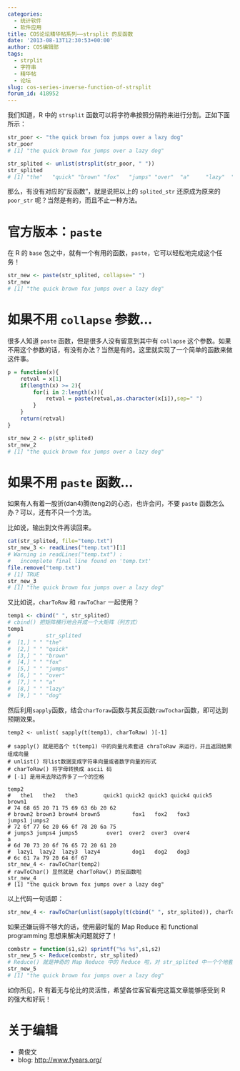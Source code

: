 ```yaml
---
categories:
  - 统计软件
  - 软件应用
title: COS论坛精华帖系列——strsplit 的反函数
date: '2013-08-13T12:30:53+00:00'
author: COS编辑部
tags:
  - strplit
  - 字符串
  - 精华帖
  - 论坛
slug: cos-series-inverse-function-of-strsplit
forum_id: 418952
---
```


我们知道，R 中的 `strsplit` 函数可以将字符串按照分隔符来进行分割。正如下面所示：

```r
str_poor <- "the quick brown fox jumps over a lazy dog"
str_poor
# [1] "the quick brown fox jumps over a lazy dog"

str_splited <- unlist(strsplit(str_poor, " "))
str_splited
# [1] "the"   "quick" "brown" "fox"   "jumps" "over"  "a"     "lazy"  "dog"
```

那么，有没有对应的“反函数”，就是说把以上的 `splited_str` 还原成为原来的 `poor_str` 呢？当然是有的，而且不止一种方法。  <!--more-->

# 官方版本：`paste`

在 R 的 `base` 包之中，就有一个有用的函数，`paste`，它可以轻松地完成这个任务！

```r
str_new <- paste(str_splited, collapse=" ")
str_new
# [1] "the quick brown fox jumps over a lazy dog"
```

# 如果不用 `collapse` 参数… 

很多人知道 `paste` 函数，但是很多人没有留意到其中有 `collapse` 这个参数。如果不用这个参数的话，有没有办法？当然是有的。这里就实现了一个简单的函数来做这件事。

```r
p = function(x){
    retval = x[1]
    if(length(x) >= 2){
        for(i in 2:length(x)){
            retval = paste(retval,as.character(x[i]),sep=" ")
        }
    }
    return(retval)
}

str_new_2 <- p(str_splited)
str_new_2
# [1] "the quick brown fox jumps over a lazy dog"
```

# 如果不用 `paste` 函数… 

如果有人有着一股折(dan4)腾(teng2)的心态，也许会问，不要 `paste` 函数怎么办？可以，还有不只一个方法。

比如说，输出到文件再读回来。

```r
cat(str_splited, file="temp.txt")
str_new_3 <- readLines("temp.txt")[1]
# Warning in readLines("temp.txt") :
#   incomplete final line found on 'temp.txt'
file.remove("temp.txt")
# [1] TRUE
str_new_3
# [1] "the quick brown fox jumps over a lazy dog"
```

又比如说，`charToRaw` 和 `rawToChar` 一起使用？

```r
temp1 <- cbind(" ", str_splited)
# cbind() 把矩阵横行地合并成一个大矩阵（列方式）
temp1
#           str_splited
#  [1,] " " "the"      
#  [2,] " " "quick"    
#  [3,] " " "brown"    
#  [4,] " " "fox"      
#  [5,] " " "jumps"    
#  [6,] " " "over"     
#  [7,] " " "a"        
#  [8,] " " "lazy"     
#  [9,] " " "dog"
```

然后利用`sapply`函数，结合`charToraw`函数与其反函数`rawTochar`函数，即可达到预期效果。

```
temp2 <- unlist( sapply(t(temp1), charToRaw) )[-1]

# sapply() 就是把各个 t(temp1) 中的向量元素套进 chraToRaw 来运行，并且返回结果组成向量
# unlist() 将list数据变成字符串向量或者数字向量的形式
# charToRaw() 将字母转换成 ascii 码
# [-1] 是用来去除边界多了一个的空格

temp2
#   the1   the2   the3        quick1 quick2 quick3 quick4 quick5        brown1 
# 74 68 65 20 71 75 69 63 6b 20 62 
# brown2 brown3 brown4 brown5          fox1   fox2   fox3        jumps1 jumps2 
# 72 6f 77 6e 20 66 6f 78 20 6a 75 
# jumps3 jumps4 jumps5         over1  over2  over3  over4             a        
# 6d 70 73 20 6f 76 65 72 20 61 20 
#  lazy1  lazy2  lazy3  lazy4          dog1   dog2   dog3 
# 6c 61 7a 79 20 64 6f 67 
str_new_4 <- rawToChar(temp2)
# rawToChar() 显然就是 charToRaw() 的反函数啦
str_new_4
# [1] "the quick brown fox jumps over a lazy dog"
```

以上代码一句话即：

```r
str_new_4 <- rawToChar(unlist(sapply(t(cbind(" ", str_splited)), charToRaw))[-1])
```

如果还嫌玩得不够大的话，使用最时髦的 Map Reduce 和 functional programming 思想来解决问题就好了！

```r
combstr = function(s1,s2) sprintf("%s %s",s1,s2)
str_new_5 <- Reduce(combstr, str_splited)
# Reduce() 就是神奇的 Map Reduce 中的 Reduce 啦，对 str_splited 中一个个地套上 combstr()！
str_new_5
# [1] "the quick brown fox jumps over a lazy dog"
```

如你所见，R 有着无与伦比的灵活性，希望各位客官看完这篇文章能够感受到 R 的强大和好玩！

# 关于编辑

* 黄俊文
* blog: <http://www.fyears.org/>
